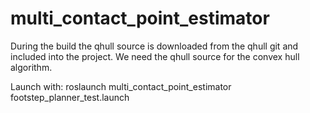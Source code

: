 # multi_contact_point_estimator

During the build the qhull source is downloaded from the qhull git and included into the project. We need the qhull source for the convex hull algorithm. 

Launch with:
roslaunch multi_contact_point_estimator footstep_planner_test.launch